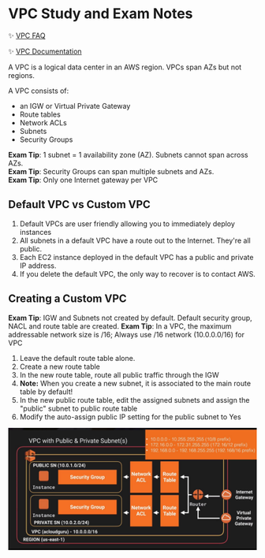 # VPC Study and Exam Notes

:sparkles: [VPC FAQ](https://aws.amazon.com/vpc/faqs/)

:sparkles: [VPC Documentation](https://aws.amazon.com/documentation/vpc/)

A VPC is a logical data center in an AWS region.  VPCs span AZs but not regions.  

A VPC consists of:
  - an IGW or Virtual Private Gateway
  - Route tables
  - Network ACLs
  - Subnets
  - Security Groups

**Exam Tip**: 1 subnet = 1 availability zone (AZ).  Subnets cannot span across AZs.  
**Exam Tip**: Security Groups can span multiple subnets and AZs.  
**Exam Tip**: Only one Internet gateway per VPC

## Default VPC vs Custom VPC

1. Default VPCs are user friendly allowing you to immediately deploy instances
2. All subnets in a default VPC have a route out to the Internet.  They're all public.
3. Each EC2 instance deployed in the default VPC has a public and private IP address.
4. If you delete the default VPC, the only way to recover is to contact AWS.

## Creating a Custom VPC

**Exam Tip**: IGW and Subnets not created by default.   Default security group, NACL and route table are created.
**Exam Tip**: In a VPC, the maximum addressable network size is /16; Always use /16 network (10.0.0.0/16) for VPC

1. Leave the default route table alone.
2. Create a new route table
3. In the new route table, route all public traffic through the IGW
4. **Note:**  When you create a new subnet, it is associated to the main route table by default!
5. In the new public route table, edit the assigned subnets and assign the "public" subnet to public 
route table
6. Modify the auto-assign public IP setting for the public subnet to Yes

![Storage Tiers](https://github.com/MathewT/aws-certified-developer/blob/master/VPC/vpc-basic-diagram.JPG)
